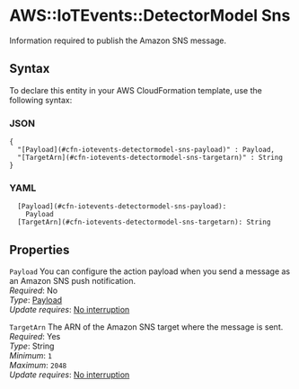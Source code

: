 # AWS::IoTEvents::DetectorModel Sns<a name="aws-properties-iotevents-detectormodel-sns"></a>

Information required to publish the Amazon SNS message\.

## Syntax<a name="aws-properties-iotevents-detectormodel-sns-syntax"></a>

To declare this entity in your AWS CloudFormation template, use the following syntax:

### JSON<a name="aws-properties-iotevents-detectormodel-sns-syntax.json"></a>

```
{
  "[Payload](#cfn-iotevents-detectormodel-sns-payload)" : Payload,
  "[TargetArn](#cfn-iotevents-detectormodel-sns-targetarn)" : String
}
```

### YAML<a name="aws-properties-iotevents-detectormodel-sns-syntax.yaml"></a>

```
  [Payload](#cfn-iotevents-detectormodel-sns-payload):
    Payload
  [TargetArn](#cfn-iotevents-detectormodel-sns-targetarn): String
```

## Properties<a name="aws-properties-iotevents-detectormodel-sns-properties"></a>

`Payload` <a name="cfn-iotevents-detectormodel-sns-payload"></a>
You can configure the action payload when you send a message as an Amazon SNS push notification\.  
_Required_: No  
_Type_: [Payload](aws-properties-iotevents-detectormodel-payload.md)  
_Update requires_: [No interruption](https://docs.aws.amazon.com/AWSCloudFormation/latest/UserGuide/using-cfn-updating-stacks-update-behaviors.html#update-no-interrupt)

`TargetArn` <a name="cfn-iotevents-detectormodel-sns-targetarn"></a>
The ARN of the Amazon SNS target where the message is sent\.  
_Required_: Yes  
_Type_: String  
_Minimum_: `1`  
_Maximum_: `2048`  
_Update requires_: [No interruption](https://docs.aws.amazon.com/AWSCloudFormation/latest/UserGuide/using-cfn-updating-stacks-update-behaviors.html#update-no-interrupt)
